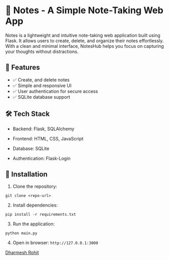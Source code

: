 # 📝 Notes - A Simple Note-Taking Web App

Notes is a lightweight and intuitive note-taking web application built using Flask. It allows users to create, delete, and organize their notes effortlessly. With a clean and minimal interface, NotesHub helps you focus on capturing your thoughts without distractions.

## 🚀 Features

- ✅ Create, and delete notes
- ✅ Simple and responsive UI
- ✅ User authentication for secure access
- ✅ SQLite database support

## 🛠️ Tech Stack

- Backend: Flask, SQLAlchemy

- Frontend: HTML, CSS, JavaScript

- Database: SQLite

- Authentication: Flask-Login

## 📌 Installation

1. Clone the repository:

```
git clone <repo-url>
```
2. Install dependencies:

```
pip install -r requirements.txt
```
3. Run the application:

```
python main.py
```
4. Open in browser:
`http://127.0.0.1:3000`


[Dharmesh Rohit](https://github.com/dharmeshrohit)
